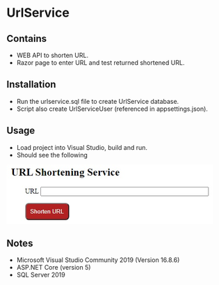 # UrlService
 
## Contains
- WEB API to shorten URL.
- Razor page to enter URL and test returned shortened URL.

## Installation
- Run the urlservice.sql file to create UrlService database.
- Script also create UrlServiceUser (referenced in appsettings.json).

## Usage
- Load project into Visual Studio, build and run.
- Should see the following

<img src="https://github.com/KarlPage/UrlService/blob/master/urlservice.jpg?raw=true">

## Notes
- Microsoft Visual Studio Community 2019 (Version 16.8.6)
- ASP.NET Core (version 5)
- SQL Server 2019
